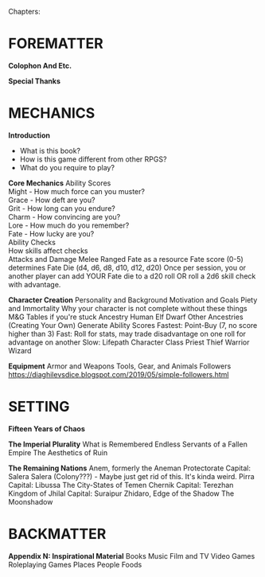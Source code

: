 Chapters:

# FOREMATTER

**Colophon And Etc.**

**Special Thanks**

# MECHANICS

**Introduction**  
 - What is this book?  
 - How is this game different from other RPGS?  
 - What do you require to play?

**Core Mechanics**
	Ability Scores  
		Might	- How much force can you muster?  
		Grace	- How deft are you?  
		Grit	- How long can you endure?  
		Charm	- How convincing are you?  
		Lore	- How much do you remember?  
		Fate	- How lucky are you?  
	Ability Checks  
		How skills affect checks  
	Attacks and Damage
		Melee
		Ranged
	Fate as a resource
		Fate score (0-5) determines Fate Die (d4, d6, d8, d10, d12, d20)
		Once per session, you or another player can add YOUR Fate die to a d20 roll OR roll a 2d6 skill check with advantage.

**Character Creation**
	Personality and Background
	Motivation and Goals
		Piety and Immortality
		Why your character is not complete without these things
		M&G Tables if you're stuck
	Ancestry
		Human
		Elf
		Dwarf
		Other Ancestries (Creating Your Own)
	Generate Ability Scores
		Fastest: Point-Buy (7, no score higher than 3)
		Fast: Roll for stats, may trade disadvantage on one roll for advantage on another
		Slow: Lifepath
	Character Class
		Priest
		Thief
		Warrior
		Wizard

**Equipment**
	Armor and Weapons
	Tools, Gear, and Animals
	Followers
		https://diaghilevsdice.blogspot.com/2019/05/simple-followers.html


# SETTING

**Fifteen Years of Chaos**

**The Imperial Plurality**
	What is Remembered
	Endless Servants of a Fallen Empire
	The Aesthetics of Ruin

**The Remaining Nations**
	Anem, formerly the Aneman Protectorate
		Capital: Salera
	Salera (Colony???) - Maybe just get rid of this. It's kinda weird.
	Pirra
		Capital: Libussa
	The City-States of Temen
	Chernik
		Capital: Terezhan
	Kingdom of Jhilal
		Capital: Suraipur
		Zhidaro, Edge of the Shadow
	The Moonshadow

# BACKMATTER
**Appendix N: Inspirational Material**
	Books
	Music
	Film and TV
	Video Games
	Roleplaying Games
	Places
	People
	Foods